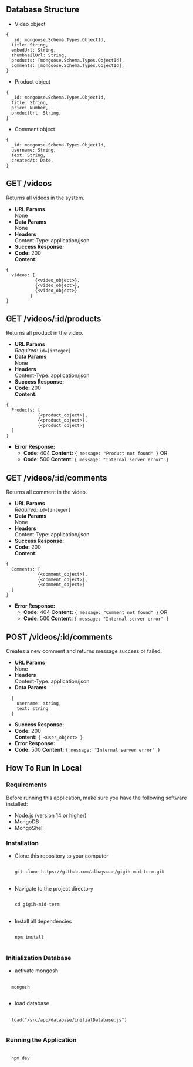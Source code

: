 ## **Database Structure**

-   Video object

```
{
  _id: mongoose.Schema.Types.ObjectId,
  title: String,
  embedUrl: String,
  thumbnailUrl: String,
  products: [mongoose.Schema.Types.ObjectId],
  comments: [mongoose.Schema.Types.ObjectId],
}

```

-   Product object

```
{
  _id: mongoose.Schema.Types.ObjectId,
  title: String,
  price: Number,
  productUrl: String,
}
```

-   Comment object

```
{
  _id: mongoose.Schema.Types.ObjectId,
  username: String,
  text: String,
  createdAt: Date,
}
```

## **GET /videos**

Returns all videos in the system.

-   **URL Params**  
    None
-   **Data Params**  
    None
-   **Headers**  
    Content-Type: application/json
-   **Success Response:**
-   **Code:** 200  
    **Content:**

```
{
  videos: [
           {<video_object>},
           {<video_object>},
           {<video_object>}
         ]
}
```

## **GET /videos/:id/products**

Returns all product in the video.

-   **URL Params**  
    _Required:_ `id=[integer]`
-   **Data Params**  
    None
-   **Headers**  
    Content-Type: application/json
-   **Success Response:**
-   **Code:** 200  
     **Content:**

```
{
  Products: [
            {<product_object>},
            {<product_object>},
            {<product_object>}
  ]
}
```

-   **Error Response:**
    -   **Code:** 404
        **Content:** `{ message: "Product not found" }`
        OR
    -   **Code:** 500
        **Content:** `{ message: "Internal server error" }`

## **GET /videos/:id/comments**

Returns all comment in the video.

-   **URL Params**  
    _Required:_ `id=[integer]`
-   **Data Params**  
    None
-   **Headers**  
    Content-Type: application/json
-   **Success Response:**
-   **Code:** 200  
     **Content:**

```
{
  Comments: [
            {<comment_object>},
            {<comment_object>},
            {<comment_object>}
  ]
}
```

-   **Error Response:**
    -   **Code:** 404
        **Content:** `{ message: "Comment not found" }`
        OR
    -   **Code:** 500
        **Content:** `{ message: "Internal server error" }`

## **POST /videos/:id/comments**

Creates a new comment and returns message success or failed.

-   **URL Params**  
    None
-   **Headers**  
    Content-Type: application/json
-   **Data Params**

```
  {
    username: string,
    text: string
  }
```

-   **Success Response:**
-   **Code:** 200  
    **Content:** `{ <user_object> }`
-   **Error Response:**
-   **Code:** 500
    **Content:** `{ message: "Internal server error" }`

## **How To Run In Local**
### Requirements
Before running this application, make sure you have the following software installed:

- Node.js (version 14 or higher)
- MongoDB
- MongoShell
  
### Installation

- Clone this repository to your computer
  <pre>
  <code>
  git clone https://github.com/albayaaan/gigih-mid-term.git
  </code>
  </pre>
- Navigate to the project directory
  <pre>
  <code>
  cd gigih-mid-term
  </code>
  </pre>
- Install all dependencies
  <pre>
  <code>
  npm install
  </code>
  </pre>


### Initialization Database
- activate mongosh
<pre>
  <code>
  mongosh
  </code>
</pre>
- load database 
<pre>
  <code>
  load("/src/app/database/initialDatabase.js")
  </code>
</pre>


### Running the Application
<pre>
  <code>
  npm dev
  </code>
</pre>


